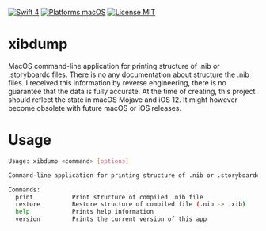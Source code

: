 [![Swift 4](https://img.shields.io/badge/Swift-4-orange.svg?style=flat)](https://swift.org)
[![Platforms macOS](https://img.shields.io/badge/Platforms-macOS%2010.10+-lightgray.svg?style=flat)](http://www.apple.com)
[![License MIT](https://img.shields.io/badge/License-MIT-lightgrey.svg?style=flat)](https://github.com/tadija/AEXML/blob/master/LICENSE)

# xibdump
MacOS command-line application for printing structure of .nib or .storyboardc files.
There is no any documentation about structure the .nib files. I received this information by reverse engineering, there is no guarantee that the data is fully accurate. At the time of creating, this project should reflect the state in macOS Mojave and iOS 12. It might however become obsolete with future macOS or iOS releases.

# Usage
```bash
Usage: xibdump <command> [options]

Command-line application for printing structure of .nib or .storyboardc files.

Commands:
  print           Print structure of compiled .nib file
  restore         Restore structure of compiled file (.nib -> .xib)
  help            Prints help information
  version         Prints the current version of this app
```
